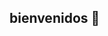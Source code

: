 ## bienvenidos  👋

<!-- 
**vict0re3y/vict0re3y** is a ✨ _special_ ✨ repository because its `README.md` (this file) appears on your GitHub profile.

Here are some ideas to get you started:

- 🔭 Estoy estudiando un grado de aniamcion 2D y 3D, videojuegos y entornos interactivo
- 🌱 estoy apendiendo a modelar a texturixar y un poco de animacion en 3D
- 👯 me gustaria colaborar con compaleros de 
- 🤔 I’m looking for help with ...
- 💬 no me preguntes nada 
- 📫 How to reach me: ...
- 😄 Pronouns: he/him
- ⚡ Fun fact: me falta un rillon 
-->
